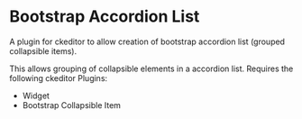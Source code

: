 # Bootstrap Accordion List
A plugin for ckeditor to allow creation of bootstrap accordion list (grouped collapsible items).

This allows grouping of collapsible elements in a accordion list.
Requires the following ckeditor Plugins:
 - Widget
 - Bootstrap Collapsible Item
